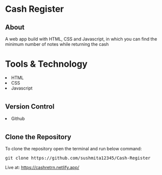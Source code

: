 # Cash Register

<h2>About</h2>
A web app build with HTML, CSS and Javascript, in which you can find the minimum number of notes while returning the cash

# Tools & Technology
<li>HTML</li>
<li>CSS</li>
<li>Javascript</li>

# <h2>Version Control</h2>
<li> Github </li>

# <h2>Clone the Repository</h2>
To clone the repository open the terminal and run below command:</br>
<pre>git clone https://github.com/sushmita12345/Cash-Register</pre>


Live at: https://cashretrn.netlify.app/